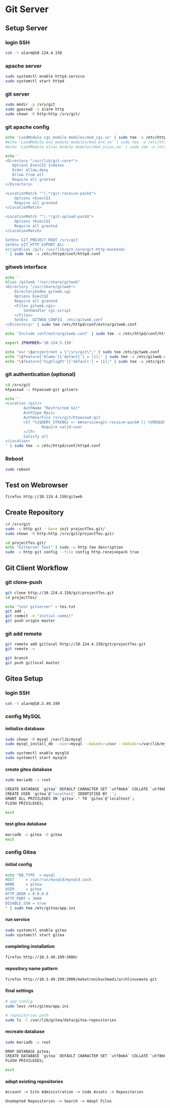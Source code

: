 # Git Server

## Setup Server

### login SSH

```sh
ssh -Y alarm@10.124.4.150
```

### apache server

```sh
sudo systemctl enable httpd.service
sudo systemctl start httpd
```

### git server

```sh
sudo mkdir -p /srv/git
sudo gpasswd -a alarm http
sudo chown -R http:http /srv/git/
```

### git apache config

```sh
echo 'LoadModule cgi_module modules/mod_cgi.so' | sudo tee -a /etc/httpd/conf/httpd.conf
#echo 'LoadModule env_module modules/mod_env.so' | sudo tee -a /etc/httpd/conf/httpd.conf
#echo 'LoadModule alias_module modules/mod_alias.so' | sudo tee -a /etc/httpd/conf/httpd.conf

echo '
<Directory "/usr/lib/git-core*">
   Options ExecCGI Indexes
   Order allow,deny
   Allow from all
   Require all granted
</Directory>

<LocationMatch "^/.*/git-receive-pack$">
    Options +ExecCGI
    Require all granted
</LocationMatch>

<LocationMatch "^/.*/git-upload-pack$">
    Options +ExecCGI
    Require all granted
</LocationMatch>

SetEnv GIT_PROJECT_ROOT /srv/git
SetEnv GIT_HTTP_EXPORT_ALL
ScriptAlias /git/ /usr/lib/git-core/git-http-backend/
' | sudo tee -a /etc/httpd/conf/httpd.conf
```

### gitweb interface

```sh
echo '
Alias /gitweb "/usr/share/gitweb"
<Directory "/usr/share/gitweb">
    DirectoryIndex gitweb.cgi
    Options ExecCGI
    Require all granted
    <Files gitweb.cgi>
        SetHandler cgi-script
    </Files>
    SetEnv  GITWEB_CONFIG  /etc/gitweb.conf
</Directory>' | sudo tee /etc/httpd/conf/extra/gitweb.conf

echo 'Include conf/extra/gitweb.conf' | sudo tee -a /etc/httpd/conf/httpd.conf
```

```sh
export IPNUMBER='10.124.5.150'

echo "our \$projectroot = \"/srv/git\";" | sudo tee /etc/gitweb.conf
echo "\$feature{'blame'}{'default'} = [1];" | sudo tee -a /etc/gitweb.conf
echo "\$feature{'highlight'}{'default'} = [1];" | sudo tee -a /etc/gitweb.conf
```

### git authentication (optional)

```sh
cd /srv/git
htpasswd -c htpasswd-git gitserv

echo '
<Location /git/>
        AuthName "Restricted Git"
        AuthType Basic
        AuthUserFile /srv/git/htpasswd-git
        <If "%{QUERY_STRING} =~ m#service=git-receive-pack# || %{REQUEST_URI} =~ m#/git-receive-pack$#">
                Require valid-user
        </If>
        Satisfy all
</Location>
' | sudo tee -a /etc/httpd/conf/httpd.conf
```

### Reboot

```sh
sudo reboot
```

## Test on Webrowser

```sh
firefox http://10.124.4.150/gitweb
```

## Create Repository

```sh
cd /srv/git
sudo -u http git --bare init projectTes.git/
sudo chown -R http:http /srv/git/projectTes.git/

cd projectTes.git/
echo "GitServer Test" | sudo -u http tee description
sudo -u http git config --file config http.receivepack true
```

## Git Client Workflow

### git clone-push

```sh
git clone http://10.124.4.150/git/projectTes.git
cd projectTes/

echo "test gitserver" > tes.txt
git add .
git commit -m "initial commit"
git push origin master
```

### git add remote

```sh
git remote add gitlocal http://10.124.4.150/git/projectTes.git
git remote -v

git branch
git push gitlocal master
```

## Gitea Setup

### login SSH

```sh
ssh -Y alarm@10.3.49.199
```

### config MySQL

#### initialize database

```sh
sudo chown -R mysql /var/lib/mysql
sudo mysql_install_db --user=mysql --basedir=/usr --datadir=/var/lib/mysql

sudo systemctl enable mysqld
sudo systemctl start mysqld
```

#### create gitea database

```sh
sudo mariadb -u root

CREATE DATABASE `gitea` DEFAULT CHARACTER SET `utf8mb4` COLLATE `utf8mb4_unicode_ci`;
CREATE USER `gitea`@'localhost' IDENTIFIED BY '';
GRANT ALL PRIVILEGES ON `gitea`.* TO `gitea`@`localhost`;
FLUSH PRIVILEGES;

exit
```

#### test gitea database

```sh
mariadb -u gitea -D gitea
exit
```

### config Gitea

#### initial config

```sh
echo "DB_TYPE  = mysql
HOST     = /var/run/mysqld/mysqld.sock
NAME     = gitea
USER     = gitea
HTTP_ADDR = 0.0.0.0
HTTP_PORT = 3000
DISABLE_SSH = true
" | sudo tee /etc/gitea/app.ini
```

#### run service

```sh
sudo systemctl enable gitea
sudo systemctl start gitea
```

#### completing installation

```sh
firefox http://10.3.49.199:3000/
```

#### repository name pattern

```sh
firefox http://10.3.49.199:3000/mekatronikachmadi/archlinuxmate.git
```

#### final settings

```sh
# app config
sudo less /etc/gitea/app.ini

# repositories path
sudo ls -l /var/lib/gitea/data/gitea-repositories
```

#### recreate database

```sh
sudo mariadb -u root

DROP DATABASE gitea;
CREATE DATABASE `gitea` DEFAULT CHARACTER SET `utf8mb4` COLLATE `utf8mb4_unicode_ci`;
FLUSH PRIVILEGES;

exit
```

#### adopt existing repositories

```txt
Account -> Site Administration -> Code Assets -> Repositories

Unadopted Repositories -> Search -> Adopt Files
```
